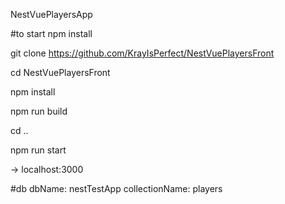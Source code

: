 NestVuePlayersApp

#to start 
npm install

git clone https://github.com/KrayIsPerfect/NestVuePlayersFront

cd NestVuePlayersFront

npm install

npm run build

cd ..

npm run start

-> localhost:3000

#db 
dbName: nestTestApp
collectionName: players

